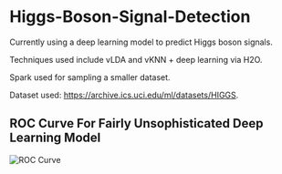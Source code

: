 # Higgs-Boson-Signal-Detection

Currently using a deep learning model to predict Higgs boson signals.

Techniques used include vLDA and vKNN + deep learning via H2O.

Spark used for sampling a smaller dataset.

Dataset used: https://archive.ics.uci.edu/ml/datasets/HIGGS.


## ROC Curve For Fairly Unsophisticated Deep Learning Model
![ROC Curve](https://puu.sh/yKfQH/12d908eaf1.png)
